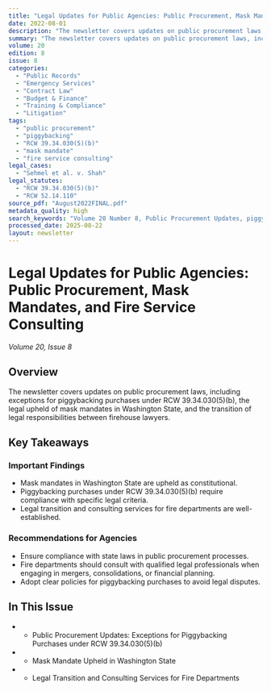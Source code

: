 ```yaml
---
title: "Legal Updates for Public Agencies: Public Procurement, Mask Mandates, and Fire Service Consulting"
date: 2022-08-01
description: "The newsletter covers updates on public procurement laws, including exceptions for piggybacking purchases under RCW 39.34.030(5)(b), the legal upheld of mask mandates in Washington State, and the transition of legal responsibilities between firehouse lawyers."
summary: "The newsletter covers updates on public procurement laws, including exceptions for piggybacking purchases under RCW 39.34.030(5)(b), the legal upheld of mask mandates in Washington State, and the transition of legal responsibilities between firehouse lawyers."
volume: 20
edition: 8
issue: 8
categories:
  - "Public Records"
  - "Emergency Services"
  - "Contract Law"
  - "Budget & Finance"
  - "Training & Compliance"
  - "Litigation"
tags:
  - "public procurement"
  - "piggybacking"
  - "RCW 39.34.030(5)(b)"
  - "mask mandate"
  - "fire service consulting"
legal_cases:
  - "Sehmel et al. v. Shah"
legal_statutes:
  - "RCW 39.34.030(5)(b)"
  - "RCW 52.14.110"
source_pdf: "August2022FINAL.pdf"
metadata_quality: high
search_keywords: "Volume 20 Number 8, Public Procurement Updates, piggybacking purchases RCW 39.34.030, mask mandate Washington State, fire service consulting, Sehmel v. Shah"
processed_date: 2025-08-22
layout: newsletter
---
```


# Legal Updates for Public Agencies: Public Procurement, Mask Mandates, and Fire Service Consulting

*Volume 20, Issue 8*

## Overview

The newsletter covers updates on public procurement laws, including exceptions for piggybacking purchases under RCW 39.34.030(5)(b), the legal upheld of mask mandates in Washington State, and the transition of legal responsibilities between firehouse lawyers.

## Key Takeaways

### Important Findings

- Mask mandates in Washington State are upheld as constitutional.
- Piggybacking purchases under RCW 39.34.030(5)(b) require compliance with specific legal criteria.
- Legal transition and consulting services for fire departments are well-established.

### Recommendations for Agencies

- Ensure compliance with state laws in public procurement processes.
- Fire departments should consult with qualified legal professionals when engaging in mergers, consolidations, or financial planning.
- Adopt clear policies for piggybacking purchases to avoid legal disputes.

## In This Issue

- - Public Procurement Updates: Exceptions for Piggybacking Purchases under RCW 39.34.030(5)(b)
- - Mask Mandate Upheld in Washington State
- - Legal Transition and Consulting Services for Fire Departments

